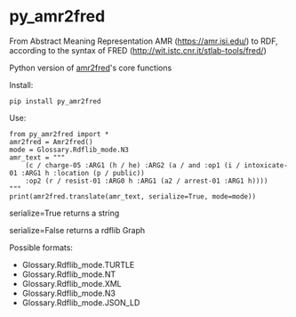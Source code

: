 # py_amr2fred

From Abstract Meaning Representation AMR (https://amr.isi.edu/) to RDF, according to the syntax of
FRED (http://wit.istc.cnr.it/stlab-tools/fred/)

Python version of
[amr2fred](http://framester.istc.cnr.it/amr-2-fred)'s core functions

Install:

```
pip install py_amr2fred
```

Use:

```
from py_amr2fred import *
amr2fred = Amr2fred()
mode = Glossary.Rdflib_mode.N3
amr_text = """
    (c / charge-05 :ARG1 (h / he) :ARG2 (a / and :op1 (i / intoxicate-01 :ARG1 h :location (p / public)) 
    :op2 (r / resist-01 :ARG0 h :ARG1 (a2 / arrest-01 :ARG1 h))))
"""
print(amr2fred.translate(amr_text, serialize=True, mode=mode))
```

serialize=True returns a string

serialize=False returns a rdflib Graph

Possible formats:

- Glossary.Rdflib_mode.TURTLE
- Glossary.Rdflib_mode.NT
- Glossary.Rdflib_mode.XML
- Glossary.Rdflib_mode.N3
- Glossary.Rdflib_mode.JSON_LD


